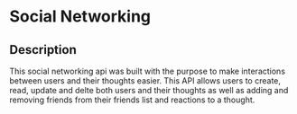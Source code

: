 # Social Networking

## Description
This social networking api was built with the purpose to make interactions between users and their thoughts easier. This API allows users to create, read, update and delte both users and their thoughts as well as adding and removing friends from their friends list and reactions to a thought. 